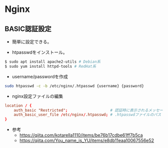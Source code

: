 # Nginx

## BASIC認証設定

- 簡単に設定できる。

- htpasswdをインストール。
```sh
$ sudo apt install apache2-utils # Debian系
$ sudo yum install httpd-tools # RedHat系
```

- username/passwordを作成
```sh
sudo htpasswd -c -b /etc/nginx/.htpasswd {username} {password}
```

- nginx設定ファイルの編集
```conf
location / {
    auth_basic "Restricted";                   # 認証時に表示されるメッセージ
    auth_basic_user_file /etc/nginx/.htpasswd; # .htpasswdファイルのパス
}
```

- 参考
  - https://qiita.com/kotarella1110/items/be76b17cdbe61ff7b5ca
  - https://qiita.com/You_name_is_YU/items/e8db11eaa10067556e52
